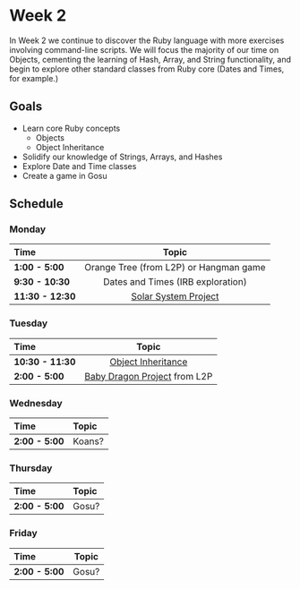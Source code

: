 # Week 2

In Week 2 we continue to discover the Ruby language with more exercises involving command-line scripts. We will focus the majority of our time on Objects, cementing the learning of Hash, Array, and String functionality, and begin to explore other standard classes from Ruby core (Dates and Times, for example.)

## Goals
- Learn core Ruby concepts
    - Objects
    - Object Inheritance
- Solidify our knowledge of Strings, Arrays, and Hashes
- Explore Date and Time classes
- Create a game in Gosu

## Schedule
### Monday

| Time              | Topic                                       |
|:------------------|:-------------------------------------------:|
| **1:00 - 5:00** | Orange Tree (from L2P) or Hangman game |
| **9:30 - 10:30**  | Dates and Times (IRB exploration)              |
| **11:30 - 12:30** | [Solar System Project](resources/solar_systems/README.md) |


### Tuesday

| Time              | Topic                                      |
|:------------------|:------------------------------------------:|
| **10:30 - 11:30** | [Object Inheritance](thursday/inheritance.md) |
| **2:00 - 5:00**   | [Baby Dragon Project](resources/baby_dragon/README.md) from L2P |


### Wednesday

| Time              | Topic                    |
|:------------------|:-------------------------|
| **2:00 - 5:00**   | Koans? |


### Thursday
| Time              | Topic              |
|:------------------|:-------------------|
| **2:00 - 5:00**   | Gosu? |

### Friday
| Time              | Topic                                          |
|:------------------|:----------------------------------------------:|
| **2:00 - 5:00**   | Gosu? |
